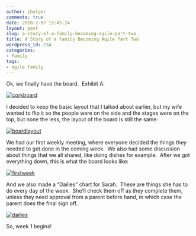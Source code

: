 ```yaml
---
author: jbulger
comments: true
date: 2010-2-07 15:45:24
layout: post
slug: a-story-of-a-family-becoming-agile-part-two
title: A Story of a Family Becoming Agile Part Two
wordpress_id: 234
categories:
- Family
tags:
- agile family
---
```


Ok, we finally have the board.  Exhibit A:

[![corkboard](/img/posts/2010/02/corkboard_thumb.jpg)](/img/posts/2010/02/corkboard.jpg)

I decided to keep the basic layout that I talked about earlier, but my wife wanted to flip it so the people were on the side and the stages were on the top, but none the less, the layout of the board is still the same:

[![boardlayout](/img/posts/2010/02/boardlayout_thumb.jpg)](/img/posts/2010/02/boardlayout.jpg)

We had our first weekly meeting, where everyone decided the things they needed to get done in the coming week.  We also had some discussion about things that we all shared, like doing dishes for example.  After we got everything down, this is what the board looks like:

[![firstweek](/img/posts/2010/02/firstweek_thumb.jpg)](/img/posts/2010/02/firstweek.jpg)

And we also made a “Dailies” chart for Sarah.  These are things she has to do every day of the week.  She’ll check them off as they complete them, unless they need approval from a parent before hand, in which case the parent does the final sign off.

[![dailies](/img/posts/2010/02/dailies_thumb.jpg)](/img/posts/2010/02/dailies.jpg)

So, week 1 begins!
